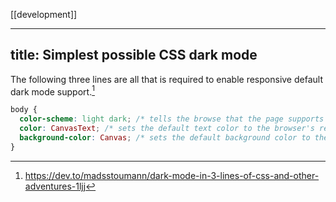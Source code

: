 [[development]]

---
title: Simplest possible CSS dark mode
---

The following three lines are all that is required to enable responsive default dark mode support.[^1]

[^1]: <https://dev.to/madsstoumann/dark-mode-in-3-lines-of-css-and-other-adventures-1ljj>

```css
body {
  color-scheme: light dark; /* tells the browse that the page supports both light and dark modes */
  color: CanvasText; /* sets the default text color to the browser's responsive default */
  background-color: Canvas; /* sets the default background color to the browser's responsive default */
}
```
